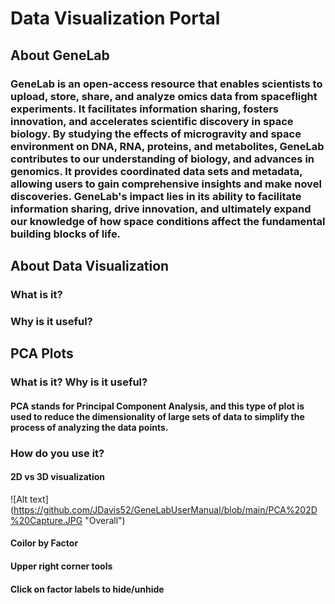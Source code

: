 # Data Visualization Portal
## About GeneLab
### GeneLab is an open-access resource that enables scientists to upload, store, share, and analyze omics data from spaceflight experiments. It facilitates information sharing, fosters innovation, and accelerates scientific discovery in space biology. By studying the effects of microgravity and space environment on DNA, RNA, proteins, and metabolites, GeneLab contributes to our understanding of biology, and advances in genomics. It provides coordinated data sets and metadata, allowing users to gain comprehensive insights and make novel discoveries. GeneLab's impact lies in its ability to facilitate information sharing, drive innovation, and ultimately expand our knowledge of how space conditions affect the fundamental building blocks of life.
## About Data Visualization
### What is it?
### Why is it useful?
## PCA Plots
### What is it? Why is it useful?
#### PCA stands for Principal Component Analysis, and this type of plot is used to reduce the dimensionality of large sets of data to simplify the process of analyzing the data points.
### How do you use it?
#### 2D vs 3D visualization
![Alt text] (https://github.com/JDavis52/GeneLabUserManual/blob/main/PCA%202D%20Capture.JPG "Overall")
#### Coilor by Factor
#### Upper right corner tools
#### Click on factor labels to hide/unhide
